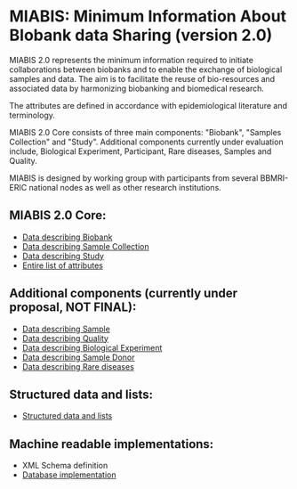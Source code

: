 
# MIABIS: Minimum Information About BIobank data Sharing (version 2.0)

MIABIS 2.0 represents the minimum information required to initiate collaborations between biobanks and to enable the exchange of biological samples and data. The aim is to facilitate the reuse of bio-resources and associated data by harmonizing biobanking and biomedical research.

The attributes are defined in accordance with epidemiological literature and terminology.

MIABIS 2.0 Core consists of three main components: "Biobank", "Samples Collection" and "Study". Additional components currently under evaluation include, Biological Experiment, Participant, Rare diseases, Samples and Quality.

MIABIS is designed by working group with participants from several BBMRI-ERIC national nodes as well as other research institutions. 

## MIABIS 2.0 Core:

* [Data describing Biobank](https://github.com/MIABIS/miabis/wiki/Data-describing-Biobank)
* [Data describing Sample Collection](https://github.com/MIABIS/miabis/wiki/Data-describing-Sample-Collection)
* [Data describing Study](https://github.com/MIABIS/miabis/wiki/Data-describing-Study)
* [Entire list of attributes](https://github.com/MIABIS/miabis/wiki/Entire-list-of-attributes)

## Additional components (currently under proposal, NOT FINAL):

* [Data describing Sample](https://github.com/MIABIS/miabis/wiki/Data-describing-Sample)
* [Data describing Quality](https://github.com/MIABIS/miabis/wiki/Data-describing-Sample-Quality)
* [Data describing Biological Experiment](https://github.com/MIABIS/miabis/wiki/Data-describing-Biological-Experiment)
* [Data describing Sample Donor](https://github.com/MIABIS/miabis/wiki/Data-describing-Sample-Donor)
* [Data describing Rare diseases](https://github.com/MIABIS/miabis/wiki/Data-describing-Rare-Diseases)

## Structured data and lists:

* [Structured data and lists](https://github.com/MIABIS/miabis/wiki/Structured-data-and-lists)

## Machine readable implementations:

* XML Schema definition
* [Database implementation](https://github.com/MIABIS/miabis/wiki/Database-implementation)